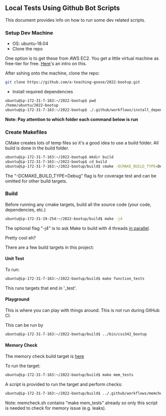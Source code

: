 ## Local Tests Using Github Bot Scripts

This document provides info on how to run some dev related scripts.

### Setup Dev Machine

- OS: ubuntu-18.04
- Clone the repo

One option is to get these from AWS EC2. You get a little virtual machine as free-tier for free. [Here](https://youtu.be/XzWyudb4N04)'s an intro on this.

After sshing onto the machine, clone the repo:

```bash
git clone https://github.com/a-teaching-goose/2022-bootup.git 
```

- Install required dependencies

```bash
ubuntu@ip-172-31-7-163:~/2022-bootup$ pwd
/home/ubuntu/2022-bootup
ubuntu@ip-172-31-7-163:~/2022-bootup$ ./.github/workflows/install_dependencies.sh
```

**Note: Pay attention to which folder each command below is run**

### Create Makefiles

CMake creates lots of temp files so it's a good idea to use a build folder. All build is done in the build folder.

```bash
ubuntu@ip-172-31-7-163:~/2022-bootup$ mkdir build
ubuntu@ip-172-31-7-163:~/2022-bootup$ cd build
ubuntu@ip-172-31-7-163:~/2022-bootup/build$ cmake -DCMAKE_BUILD_TYPE=Debug ..
```

The "-DCMAKE_BUILD_TYPE=Debug" flag is for coverage test and can be omitted for other build targets.

### Build

Before running any cmake targets, build all the source code (your code, dependencies, etc.)

```bash
ubuntu@ip-172-31-19-254:~/2022-bootup/build$ make -j4
```

The optional flag "-j4" is to ask Make to build with 4
threads [in parallel](https://www.gnu.org/software/make/manual/html_node/Parallel.html).

Pretty cool eh?

There are a few build targets in this project:

#### Unit Test

To run:

```bash
ubuntu@ip-172-31-7-163:~/2022-bootup/build$ make function_tests
```

This runs targets that end in '_test'.

#### Playground

This is where you can play with things around. This is not run during GitHub CI.

This can be run by

```bash
ubuntu@ip-172-31-7-163:~/2022-bootup/build$ ../bin/css342_bootup
```

#### Memory Check

The memory check build target
is [here](https://github.com/a-teaching-goose/2022-bootup/blob/fd3a94334df27a9e93c5c78f1340222312f87ffb/CMakeLists.txt#L48)

To run the target:

```bash
ubuntu@ip-172-31-7-163:~/2022-bootup/build$ make mem_tests
```

A script is provided to run the target and perform checks:

```bash
ubuntu@ip-172-31-7-163:~/2022-bootup/build$ ../.github/workflows/memcheck.sh
```

Note: memcheck.sh contains "make mem_tests" already so only this script is needed to check for memory issue (e.g.
leaks).
